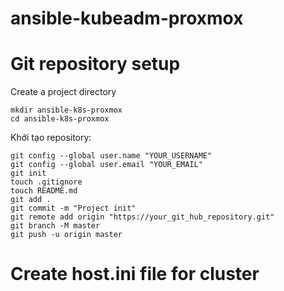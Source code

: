 # ansible-kubeadm-proxmox

# Git repository setup
Create a project directory
```
mkdir ansible-k8s-proxmox 
cd ansible-k8s-proxmox
```
Khởi tạo repository:
```
git config --global user.name "YOUR_USERNAME"
git config --global user.email "YOUR_EMAIL"
git init
touch .gitignore
touch README.md
git add .
git commit -m "Project init"
git remote add origin "https://your_git_hub_repository.git"
git branch -M master
git push -u origin master
```

# Create host.ini file for cluster


